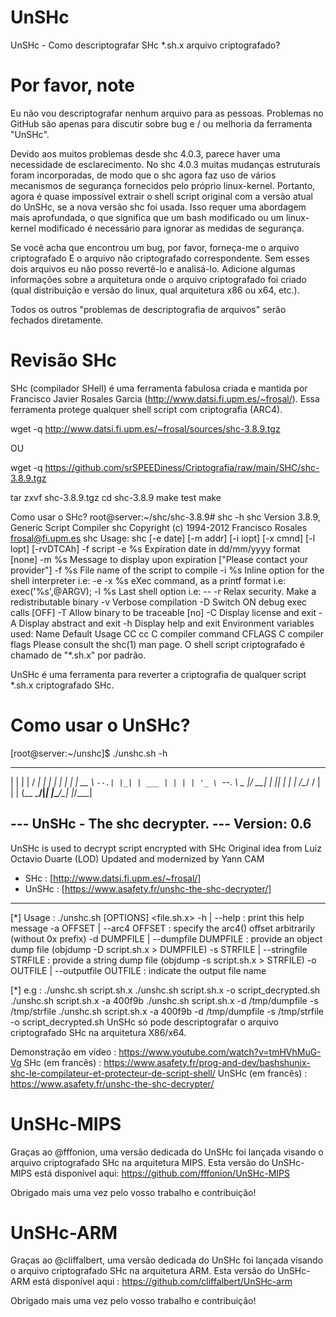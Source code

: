 # UnSHc
UnSHc - Como descriptografar SHc *.sh.x arquivo criptografado?

# Por favor, note
Eu não vou descriptografar nenhum arquivo para as pessoas. Problemas no GitHub são apenas para discutir sobre bug e / ou melhoria da ferramenta "UnSHc".

Devido aos muitos problemas desde shc 4.0.3, parece haver uma necessidade de esclarecimento. No shc 4.0.3 muitas mudanças estruturais foram incorporadas, de modo que o shc agora faz uso de vários mecanismos de segurança fornecidos pelo próprio linux-kernel. Portanto, agora é quase impossível extrair o shell script original com a versão atual do UnSHc, se a nova versão shc foi usada. Isso requer uma abordagem mais aprofundada, o que significa que um bash modificado ou um linux-kernel modificado é necessário para ignorar as medidas de segurança.

Se você acha que encontrou um bug, por favor, forneça-me o arquivo criptografado E o arquivo não criptografado correspondente. Sem esses dois arquivos eu não posso revertê-lo e analisá-lo. Adicione algumas informações sobre a arquitetura onde o arquivo criptografado foi criado (qual distribuição e versão do linux, qual arquitetura x86 ou x64, etc.).

Todos os outros "problemas de descriptografia de arquivos" serão fechados diretamente.

# Revisão SHc
SHc (compilador SHell) é uma ferramenta fabulosa criada e mantida por Francisco Javier Rosales Garcia (http://www.datsi.fi.upm.es/~frosal/). Essa ferramenta protege qualquer shell script com criptografia (ARC4).

wget -q http://www.datsi.fi.upm.es/~frosal/sources/shc-3.8.9.tgz

OU

wget -q https://github.com/srSPEEDiness/Criptografia/raw/main/SHC/shc-3.8.9.tgz

tar zxvf shc-3.8.9.tgz
cd shc-3.8.9
make test
make

Como usar o SHc?
root@server:~/shc/shc-3.8.9# shc -h
shc Version 3.8.9, Generic Script Compiler
shc Copyright (c) 1994-2012 Francisco Rosales <frosal@fi.upm.es>
shc Usage: shc [-e date] [-m addr] [-i iopt] [-x cmnd] [-l lopt] [-rvDTCAh] -f script
-e %s Expiration date in dd/mm/yyyy format [none]
-m %s Message to display upon expiration [&quot;Please contact your provider&quot;]
-f %s File name of the script to compile
-i %s Inline option for the shell interpreter i.e: -e
-x %s eXec command, as a printf format i.e: exec('%s',@ARGV);
-l %s Last shell option i.e: --
-r Relax security. Make a redistributable binary
-v Verbose compilation
-D Switch ON debug exec calls [OFF]
-T Allow binary to be traceable [no]
-C Display license and exit
-A Display abstract and exit
-h Display help and exit
Environment variables used:
Name Default Usage
CC cc C compiler command
CFLAGS C compiler flags
Please consult the shc(1) man page.
O shell script criptografado é chamado de "*.sh.x" por padrão.

UnSHc é uma ferramenta para reverter a criptografia de qualquer script *.sh.x criptografado SHc.

# Como usar o UnSHc?
[root@server:~/unshc]$ ./unshc.sh -h
 _   _       _____ _   _
| | | |     /  ___| | | |
| | | |_ __ \ `--.| |_| | ___
| | | | '_ \ `--. \  _  |/ __|
| |_| | | | /\__/ / | | | (__
 \___/|_| |_\____/\_| |_/\___|

--- UnSHc - The shc decrypter.
--- Version: 0.6
------------------------------
UnSHc is used to decrypt script encrypted with SHc
Original idea from Luiz Octavio Duarte (LOD)
Updated and modernized by Yann CAM
- SHc   : [http://www.datsi.fi.upm.es/~frosal/]
- UnSHc : [https://www.asafety.fr/unshc-the-shc-decrypter/]
------------------------------

[*] Usage : ./unshc.sh [OPTIONS] <file.sh.x>
         -h | --help                          : print this help message
         -a OFFSET | --arc4 OFFSET            : specify the arc4() offset arbitrarily (without 0x prefix)
         -d DUMPFILE | --dumpfile DUMPFILE    : provide an object dump file (objdump -D script.sh.x > DUMPFILE)
         -s STRFILE | --stringfile STRFILE    : provide a string dump file (objdump -s script.sh.x > STRFILE)
         -o OUTFILE | --outputfile OUTFILE    : indicate the output file name

[*] e.g :
        ./unshc.sh script.sh.x
        ./unshc.sh script.sh.x -o script_decrypted.sh
        ./unshc.sh script.sh.x -a 400f9b
        ./unshc.sh script.sh.x -d /tmp/dumpfile -s /tmp/strfile
        ./unshc.sh script.sh.x -a 400f9b -d /tmp/dumpfile -s /tmp/strfile -o script_decrypted.sh
UnSHc só pode descriptografar o arquivo criptografado SHc na arquitetura X86/x64.

Demonstração em vídeo :
https://www.youtube.com/watch?v=tmHVhMuG-Vg
SHc (em francês) :
https://www.asafety.fr/prog-and-dev/bashshunix-shc-le-compilateur-et-protecteur-de-script-shell/
UnSHc (em francês) :
https://www.asafety.fr/unshc-the-shc-decrypter/
# UnSHc-MIPS
Graças ao @fffonion, uma versão dedicada do UnSHc foi lançada visando o arquivo criptografado SHc na arquitetura MIPS. Esta versão do UnSHc-MIPS está disponível aqui: https://github.com/fffonion/UnSHc-MIPS

Obrigado mais uma vez pelo vosso trabalho e contribuição!

# UnSHc-ARM
Graças ao @cliffalbert, uma versão dedicada do UnSHc foi lançada visando o arquivo criptografado SHc na arquitetura ARM. Esta versão do UnSHc-ARM está disponível aqui : https://github.com/cliffalbert/UnSHc-arm

Obrigado mais uma vez pelo vosso trabalho e contribuição!